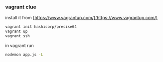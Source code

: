 ### vagrant clue
install it from [https://www.vagrantup.com/](https://www.vagrantup.com/)

```sh
vagrant init hashicorp/precise64
vagrant up
vagrant ssh
```

in vagrant run
```sh
nodemon app.js -L
```
